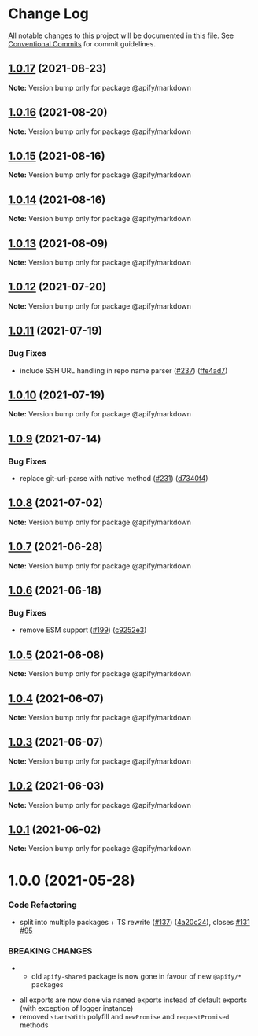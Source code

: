 # Change Log

All notable changes to this project will be documented in this file.
See [Conventional Commits](https://conventionalcommits.org) for commit guidelines.

## [1.0.17](https://github.com/apify/apify-shared-js/compare/@apify/markdown@1.0.16...@apify/markdown@1.0.17) (2021-08-23)

**Note:** Version bump only for package @apify/markdown





## [1.0.16](https://github.com/apify/apify-shared-js/compare/@apify/markdown@1.0.15...@apify/markdown@1.0.16) (2021-08-20)

**Note:** Version bump only for package @apify/markdown





## [1.0.15](https://github.com/apify/apify-shared-js/compare/@apify/markdown@1.0.14...@apify/markdown@1.0.15) (2021-08-16)

**Note:** Version bump only for package @apify/markdown





## [1.0.14](https://github.com/apify/apify-shared-js/compare/@apify/markdown@1.0.13...@apify/markdown@1.0.14) (2021-08-16)

**Note:** Version bump only for package @apify/markdown





## [1.0.13](https://github.com/apify/apify-shared-js/compare/@apify/markdown@1.0.12...@apify/markdown@1.0.13) (2021-08-09)

**Note:** Version bump only for package @apify/markdown





## [1.0.12](https://github.com/apify/apify-shared-js/compare/@apify/markdown@1.0.11...@apify/markdown@1.0.12) (2021-07-20)

**Note:** Version bump only for package @apify/markdown





## [1.0.11](https://github.com/apify/apify-shared-js/compare/@apify/markdown@1.0.10...@apify/markdown@1.0.11) (2021-07-19)


### Bug Fixes

* include SSH URL handling in repo name parser ([#237](https://github.com/apify/apify-shared-js/issues/237)) ([ffe4ad7](https://github.com/apify/apify-shared-js/commit/ffe4ad799c9ab5590ac8cb450dcb58f7a5e6102b))





## [1.0.10](https://github.com/apify/apify-shared-js/compare/@apify/markdown@1.0.9...@apify/markdown@1.0.10) (2021-07-19)

**Note:** Version bump only for package @apify/markdown





## [1.0.9](https://github.com/apify/apify-shared-js/compare/@apify/markdown@1.0.8...@apify/markdown@1.0.9) (2021-07-14)


### Bug Fixes

* replace git-url-parse with native method ([#231](https://github.com/apify/apify-shared-js/issues/231)) ([d7340f4](https://github.com/apify/apify-shared-js/commit/d7340f4b558f1a7ce234ec265a66b4ceef3ef2d0))





## [1.0.8](https://github.com/apify/apify-shared-js/compare/@apify/markdown@1.0.7...@apify/markdown@1.0.8) (2021-07-02)

**Note:** Version bump only for package @apify/markdown





## [1.0.7](https://github.com/apify/apify-shared-js/compare/@apify/markdown@1.0.6...@apify/markdown@1.0.7) (2021-06-28)

**Note:** Version bump only for package @apify/markdown





## [1.0.6](https://github.com/apify/apify-shared-js/compare/@apify/markdown@1.0.5...@apify/markdown@1.0.6) (2021-06-18)


### Bug Fixes

* remove ESM support ([#199](https://github.com/apify/apify-shared-js/issues/199)) ([c9252e3](https://github.com/apify/apify-shared-js/commit/c9252e326923d6cbb568a474b78d046380cba119))





## [1.0.5](https://github.com/apify/apify-shared-js/compare/@apify/markdown@1.0.4...@apify/markdown@1.0.5) (2021-06-08)

**Note:** Version bump only for package @apify/markdown





## [1.0.4](https://github.com/apify/apify-shared-js/compare/@apify/markdown@1.0.3...@apify/markdown@1.0.4) (2021-06-07)

**Note:** Version bump only for package @apify/markdown





## [1.0.3](https://github.com/apify/apify-shared-js/compare/@apify/markdown@1.0.2...@apify/markdown@1.0.3) (2021-06-07)

**Note:** Version bump only for package @apify/markdown





## [1.0.2](https://github.com/apify/apify-shared-js/compare/@apify/markdown@1.0.1...@apify/markdown@1.0.2) (2021-06-03)

**Note:** Version bump only for package @apify/markdown





## [1.0.1](https://github.com/apify/apify-shared-js/compare/@apify/markdown@1.0.0...@apify/markdown@1.0.1) (2021-06-02)

**Note:** Version bump only for package @apify/markdown





# 1.0.0 (2021-05-28)


### Code Refactoring

* split into multiple packages + TS rewrite ([#137](https://github.com/apify/apify-shared-js/issues/137)) ([4a20c24](https://github.com/apify/apify-shared-js/commit/4a20c241edbaa697c337ab5e53dd7400fd3a6658)), closes [#131](https://github.com/apify/apify-shared-js/issues/131) [#95](https://github.com/apify/apify-shared-js/issues/95)


### BREAKING CHANGES

* - old `apify-shared` package is now gone in favour of new `@apify/*` packages
- all exports are now done via named exports instead of default exports (with exception of logger instance)
- removed `startsWith` polyfill and `newPromise` and `requestPromised` methods
